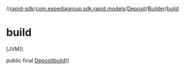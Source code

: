 //[rapid-sdk](../../../../index.md)/[com.expediagroup.sdk.rapid.models](../../index.md)/[Deposit](../index.md)/[Builder](index.md)/[build](build.md)

# build

[JVM]\

public final [Deposit](../index.md)[build](build.md)()
